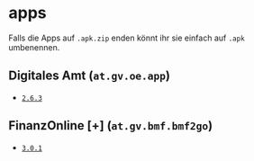 # apps

Falls die Apps auf `.apk.zip` enden könnt ihr sie einfach auf `.apk` umbenennen.

## Digitales Amt (`at.gv.oe.app`)

* [`2.6.3`](https://anonfiles.com/Ff62bcv6z7/at_gv_oe_app_2_6_3_patched_apk)

## FinanzOnline [+] (`at.gv.bmf.bmf2go`)

* [`3.0.1`](https://anonfiles.com/O2Kab0v2z3/at_gv_bmf_bmf2go_3_0_1_patched_apk)
